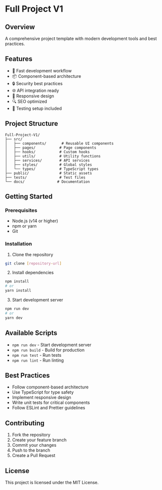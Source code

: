 # Full Project V1

## Overview
A comprehensive project template with modern development tools and best practices.

## Features
- 🚀 Fast development workflow
- 📦 Component-based architecture
- 🔒 Security best practices
- 🌐 API integration ready
- 📱 Responsive design
- 🔍 SEO optimized
- 🧪 Testing setup included

## Project Structure
```
Full-Project-V1/
├── src/
│   ├── components/       # Reusable UI components
│   ├── pages/           # Page components
│   ├── hooks/           # Custom hooks
│   ├── utils/           # Utility functions
│   ├── services/        # API services
│   ├── styles/          # Global styles
│   └── types/           # TypeScript types
├── public/              # Static assets
├── tests/               # Test files
└── docs/               # Documentation
```

## Getting Started

### Prerequisites
- Node.js (v14 or higher)
- npm or yarn
- Git

### Installation
1. Clone the repository
```bash
git clone [repository-url]
```

2. Install dependencies
```bash
npm install
# or
yarn install
```

3. Start development server
```bash
npm run dev
# or
yarn dev
```

## Available Scripts
- `npm run dev` - Start development server
- `npm run build` - Build for production
- `npm run test` - Run tests
- `npm run lint` - Run linting

## Best Practices
- Follow component-based architecture
- Use TypeScript for type safety
- Implement responsive design
- Write unit tests for critical components
- Follow ESLint and Prettier guidelines

## Contributing
1. Fork the repository
2. Create your feature branch
3. Commit your changes
4. Push to the branch
5. Create a Pull Request

## License
This project is licensed under the MIT License.

